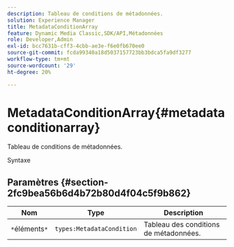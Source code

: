 ```yaml
---
description: Tableau de conditions de métadonnées.
solution: Experience Manager
title: MetadataConditionArray
feature: Dynamic Media Classic,SDK/API,Métadonnées
role: Developer,Admin
exl-id: bcc7631b-cff3-4cbb-ae3e-f6e0fb670ee0
source-git-commit: fcda99340a18d5037157723bb3bdca5fa9df3277
workflow-type: tm+mt
source-wordcount: '29'
ht-degree: 20%

---
```


# MetadataConditionArray{#metadataconditionarray}

Tableau de conditions de métadonnées.

Syntaxe

## Paramètres {#section-2fc9bea56b6d4b72b80d4f04c5f9b862}

| Nom | Type | Description |
|---|---|---|
| `*`éléments`*` | `types:MetadataCondition` | Tableau des conditions de métadonnées. |
